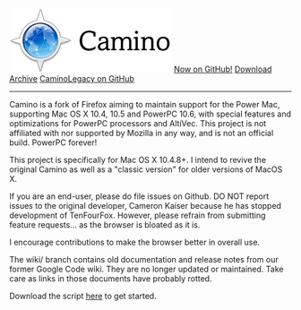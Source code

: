 <img src="CaminoLogo2.PNG">
<a href="https://github.com/RetroSoftwareRepository/Camino">Now on GitHub!</a>
<a href="/caminobrowser/download_archive.md">Download Archive</a>
<a href="https://github.com/RetroSoftwareRepository/CaminoLegacy">CaminoLegacy on GitHub</a>

--------------------------------------------------------------------------

Camino is a fork of Firefox aiming to maintain support for the Power Mac, supporting Mac OS X 10.4, 10.5 and PowerPC 10.6, with special features and optimizations for PowerPC processors and AltiVec. This project is not affiliated with nor supported by Mozilla in any way, and is not an official build. PowerPC forever!

This project is specifically for Mac OS X 10.4.8+. I intend to revive the original Camino as well as a "classic version" for older versions of MacOS X.

If you are an end-user, please do file issues on Github. DO NOT report issues to the original developer, Cameron Kaiser because he has stopped development of TenFourFox. However, please refrain from submitting feature requests... as the browser is bloated as it is.

I encourage contributions to make the browser better in overall use.

The wiki/ branch contains old documentation and release notes from our former Google Code wiki. They are no longer updated or maintained. Take care as links in those documents have probably rotted.

Download the script <a href="/caminobrowser/build_tenfourfox">here</a> to get started.
